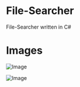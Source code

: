 File-Searcher
=============

File-Searcher written in C#

Images
===========
![Image](http://i.imgur.com/Z4hqBVE.png)

![Image](http://i.imgur.com/rD4p0tW.png)
